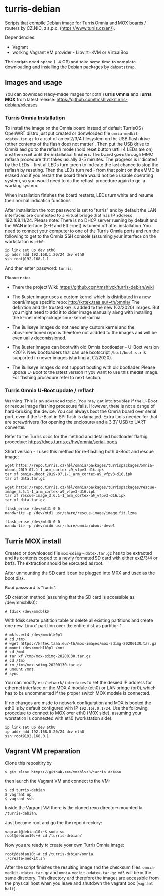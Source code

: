 # turris-debian

Scripts that compile Debian image for Turris Omnia
and MOX boards / routers by CZ.NIC, z.s.p.o.
(https://www.turris.cz/en/).

Dependencies:

 * Vagrant
 * working Vagrant VM provider - Libvirt+KVM or VirtualBox

The scripts need space (~4 GB) and take some time to
complete - downloading and installing the Debian packages
by `debootstrap`.

## Images and usage

You can download ready-made images for both **Turris Omnia** and **Turris MOX**
from latest release: https://github.com/tmshlvck/turris-debian/releases

### Turris Omnia Installation

To install the image on the Omnia board instead of default TurrisOS / OpenWRT distro
just put created or donwloaded file `omnia-medkit-<date>.tar.gz` to a root of
an ext2/3/4 filesystem on the USB flash drive (other contents of the flash does not matter).
Then put the USB drive to Omnia and go to the reflash mode (hold reset button untill
4 LEDs are on) and then wait until the installation finishes. The board goes through MMC
reflash procedure that takes usually 3-5 minutes. The progress is indicated by the LEDs -
first all LEDs turn green to indicate the last chance to stop the reflash by reseting.
Then the LEDs turn red - from that point on the eMMC is erased and if you restart the board
there would not be a usable operating system, so you would need to do the reflash procedure
again to get a working system.

When installation finishes the board restarts, LEDs turn white and resume their normal
indication functions.

After installation the root password is set to "turris" and by default the LAN interfaces
are connected to a virtual bridge that has IP address 192.168.1.1/24. Please note: There
is no DHCP server running by default and the WAN interface (SFP and Ethernet) is turned
off after installation. You need to connect your computer to one of the Turris Omnia ports
and run the following to get to the Omnia SSH console (assuming your interface on the workstation
is `eth0`:

```
ip link set up dev eth0
ip addr add 192.168.1.20/24 dev eth0
ssh root@192.168.1.1
```
And then enter password: `turris`.

Please note:

* There the project Wiki: https://github.com/tmshlvck/turris-debian/wiki

* The Buster image uses a custom kernel which is distributed in a new board/image specific repo: http://krtek.taaa.eu/~th/omnia/ The definition and the trusted key is added to the new (02/2020) images. But you might need to add it to older image manually along with installing the kernel metapackage linux-kernel-omnia.

* The Bullseye images do not need any custom kernel and the abovementioned repo is therefore not addded to the images and will be eventually decomissioned.

* The Buster images can boot with old Omnia bootloader - U-Boot version <2019. New bootloaders that can
use bootscript `/boot/boot.scr` is supported in newer images (starting at 02/2020).

* The Bullseye images do not support booting with old bootlader. Please update U-Boot to the latest version if you want to use this medkit image. For flashing procedure refer to next section.

### Turris Omnia U-Boot update / reflash

Warning: This is an advanced topic. You may get into troubles if the U-Boot or rescue image
flashing procedure fails. However, there is not a dange of hard-bricking the device. You can
always boot the Omnia board over serial port, even if the U-Boot in SPI flash is damaged. Extra
tools needed for that are screwdrivers (for opening the enclosure) and a 3.3V USB to UART converter.

Refer to the Turris docs for the method and detailed bootloader flashig procedure:
https://docs.turris.cz/hw/omnia/serial-boot/

Short version - I used this method for re-flashing both U-Boot and rescue image:
```
wget https://repo.turris.cz/hbl/omnia/packages/turrispackages/omnia-uboot_2019-07.1-1_arm_cortex-a9_vfpv3-d16.ipk
tar xf omnia-uboot_2019-07.1-1_arm_cortex-a9_vfpv3-d16.ipk
tar xf data.tar.gz

wget https://repo.turris.cz/hbl/omnia/packages/turrispackages/rescue-image_3.6.1-1_arm_cortex-a9_vfpv3-d16.ipk
tar xf rescue-image_3.6.1-1_arm_cortex-a9_vfpv3-d16.ipk
tar xf data.tar.gz

flash_erase /dev/mtd1 0 0
nandwrite -p /dev/mtd1 usr/share/rescue-image/image.fit.lzma

flash_erase /dev/mtd0 0 0
nandwrite -p /dev/mtd0 usr/share/omnia/uboot-devel
```


## Turris MOX install

Created or downloaded file `mox-sdimg-<date>.tar.gz` has to be extracted and its contents copied to a newly formated SD card with either ext2/3/4 or btrfs. The extraction should be executed as root.

After unmounting the SD card it can be plugged into MOX and used as the boot disk.
  
Root password is "turris".

SD creation method (assuming that the SD card is accessible as /dev/mmcblk0):
```
# fdisk /dev/mmcblk0
```
With fdisk create partition table or delete all existing partitions and create one new 'Linux' partition over the entire disk as partition 1.

```
# mkfs.ext4 /dev/mmcblk0p1
# cd /tmp
# wget https://krtek.taaa.eu/~th/mox-images/mox-sdimg-20200130.tar.gz
# mount /dev/mmcblk0p1 /mnt
# cd /mnt
# tar xf /tmp/mox-sdimg-20200130.tar.gz
# cd /tmp
# rm /tmp/mox-sdimg-20200130.tar.gz
# umount /mnt
# sync
```

You can modify `etc/network/interfaces` to set the desired IP address for ethernet
interface on the MOX A module (eth0) or LAN bridge (br0), which has to be
uncommented if the proper switch MOX module is connected.

If no changes are made to network configuration and MOX is booted the eth0
is by default configured with IP `192.168.0.1/24`. Use the following
procedure to connect to MOX over eth0 (MOX side), assuming your worstation
is connected with eth0 (workstation side):

```
ip link set up dev eth0
ip addr add 192.168.0.20/24 dev eth0
ssh root@192.168.0.1
```

## Vagrant VM preparation

Clone this repositiry by
```
$ git clone https://github.com/tmshlvck/turris-debian
```

then launch the Vagrant VM and connect to the VM:
```
$ cd turris-debian
$ vagrant up
$ vagrant ssh
```

Inside the Vagrant VM there is the cloned repo directory mounted to
`/turris-debian`.

Just become root and go the the repo directory:

```
vagrant@debian10:~$ sudo su -
root@debian10:~# cd /turris-debian/
```

Now you are ready to create your own Turris Omnia image:

```
root@debian10:~# cd /turris-debian/omnia
./create-medkit.sh
```

After the script finishes the resulting image and the checksum files:
`omnia-medkit-<date>.tar.gz` and `omnia-medkit-<date>.tar.gz.md5` will be in the
same directory. This directory and therefore the images are accessible from the
physical host when you leave and shutdown the vagrant box (`vagrant halt`).

